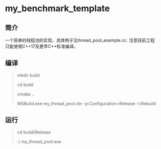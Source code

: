 # my_benchmark_template
## 简介
一个简单的线程池的实现，具体例子见thread_pool_example.cc.
注意目前工程只能使用C++17及更早C++标准编译。

## 编译
> mkdir build
>
> cd build
>
> cmake ..
>
> MSBuild.exe my_thread_pool.sln -p:Configuration=Release  -t:Rebuild

## 运行
> cd build\Release
>
> .\ my_thread_pool.exe